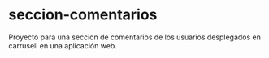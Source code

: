 # seccion-comentarios
Proyecto para una seccion de comentarios de los usuarios desplegados en carrusell en una aplicación web.
